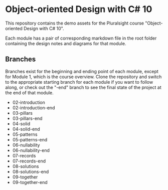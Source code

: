 # Object-oriented Design with C# 10

This repository contains the demo assets for the Pluralsight course "Object-oriented Design with C# 10".

Each module has a pair of corresponding markdown file in the root folder containing the design notes and diagrams for that module.

## Branches

Branches exist for the beginning and ending point of each module, except for Module 1, which is the course overview. Clone the repository and switch to the appropriate starting branch for each module if you want to follow along, or check out the "-end" branch to see the final state of the project at the end of that module.

- 02-introduction
- 02-introduction-end
- 03-pillars
- 03-pillars-end
- 04-solid
- 04-solid-end
- 05-patterns
- 05-patterns-end
- 06-nullability
- 06-nullability-end
- 07-records
- 07-records-end
- 08-solutions
- 08-solutions-end
- 09-together
- 09-together-end

